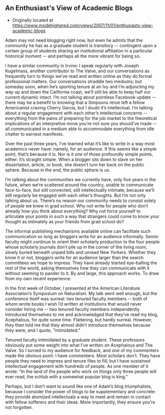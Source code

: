 ## An Enthusiast's View of Academic Blogs

 * Originally located at https://www.insidehighered.com/views/2007/11/01/enthusiasts-view-academic-blogs

Adam may not need blogging right now, but even he admits that the community he has as a graduate student is transitory -- contingent upon a certain group of students sharing an institutional affiliation in a particular historical moment -- and perhaps all the more vibrant for being so.

I have a similar community in Irvine: I speak regularly with Joseph Kugelmass, another contributor to The Valve, and our conversations as frequently turn to things we’ve read and written online as they do formal professional matters. Our conversations straddle two mediums; but someday soon, when he’s sporting tenure at an Ivy and I’m adjuncting my way up and down the California coast, we’ll still be able to keep half our current dynamic intact. I’m not talking about pointless Facebook update -- there may be a benefit to knowing that a Simpsons rerun left a fellow Americanist craving Cherry Garcia, but I doubt it’s intellectual. I’m talking about a regular engagement with each other’s intellectual concerns -- everything from the pains of preparing for the job market to the theoretical implications of an interpretive move you’re not sure you should’ve made -- all communicated in a medium able to accommodate everything from idle chatter to earnest manifesto.

Over the past three years, I’ve learned what it’s like to write in a way most academics never have: namely, for an audience. If this seems like a simple point, that’s because it is. Nor is it one of those profoundly simple points, either: it’s straight simple. When a blogger sits down to slave on her dissertation, article, or book, she doesn’t turn her back on the public sphere. Because in the end, the public sphere is us.

I’m talking about the communities we currently have, only five years in the future, when we’re scattered around the country, unable to communicate face-to-face, but still connected, still intellectually intimate, because we’ll still regularly be engaged with each other’s thoughts. But I’m not only talking about us. There’s no reason our community needs to consist solely of people we knew in grad school. Why not write for people who don’t already how you think about everything? Why not force yourself to articulate your points in such a way that strangers could come to know your thought as intimately as your friends from grad school do?

The informal publishing mechanisms available online can facilitate such communication so long as bloggers write for an audience informally. Senior faculty might continue to orient their scholarly production to the four people whose scholarly journals don’t pile up in the corner of the living room, slowly buried beneath unpaid bills and unread New Yorkers. Whether they know it or not, bloggers write for an audience larger than the search committees we hope to impress. They have already started eye-balling the rest of the world, asking themselves how they can communicate with it without seeming to pander to it. By and large, this approach works. To draw from my own recent experience:

In the first week of October, I presented at the American Literature Association’s Symposium on Naturalism. My talk went well enough, but the conference itself was surreal: two tenured faculty members -- both of whom wrote books I wish I’d written at institutions that would never consider hiring me -- two tenured faculty members independently introduced themselves to me and acknowledged that they’ve read my blog, Acephalous, for quite some time. Flattering, but hardly surreal. However, they then told me that they almost didn’t introduce themselves because they were, and I quote, “intimidated.”

Tenured faculty intimidated by a graduate student. These professors obviously put some weight into what I’ve written on Acephalous and The Valve. So I turned to my audience for feedback, and one of my commenters made the obvious point: I have commenters. Most scholars don’t. They have people they need to impress and tenure files to fill; but I have sustained intellectual engagement with hundreds of people. As one member of it wrote: “In the land of the people who work on things only three people will ever read, the schlub with a somewhat popular blog is king.”

Perhaps, but I don’t want to sound like one of Adam’s blog triumphalists, because I consider the power of blogs to be supplementary and concrete: they provide atomized intellectuals a way to meet and remain in contact with fellow sufferers and their ideas. More importantly, they ensure you’re not forgotten.

